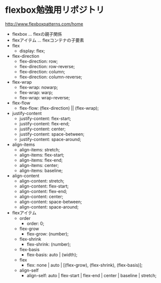 
# flexbox勉強用リポジトリ
http://www.flexboxpatterns.com/home


- flexbox ... flexの親子関係
- flexアイテム ... flexコンテナの子要素
- flex
  - display: flex;
- flex-direction
  - flex-direction: row;
  - flex-direction: row-reverse;
  - flex-direction: column;
  - flex-direction: column-reverse;
- flex-wrap
  - flex-wrap: nowarp;
  - flex-wrap: warp;
  - flex-wrap: wrap-reverse;
- flex-flow
  - flex-flow: (flex-direction) || (flex-wrap);
- justify-content
  - justify-content: flex-start;
  - justify-content: flex-end;
  - justify-content: center;
  - justify-content: space-between;
  - justify-content:  space-around;
- align-items
  - align-items: stretch;
  - align-items: flex-start;
  - align-items: flex-end;
  - align-items: center;
  - align-items: baseline;
- align-content
  - align-content: stretch;
  - align-content: flex-start;
  - align-content: flex-end;
  - align-content: center;
  - align-content: space-between;
  - align-content: space-around;
- flexアイテム
  - order
    - order: 0;
  - flex-grow
    - flex-grow: (number);
  - flex-shrink
    - flex-shrink: (number);
  - flex-basis
    - flex-basis: auto | (width);
  - flex
    - flex: none | auto | [(flex-grow), (flex-shrink), (flex-basis)];
  - align-self
    - align-self: auto | flex-start | flex-end | center | baseline | stretch;
